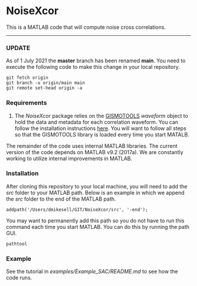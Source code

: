 # NoiseXcor

This is a MATLAB code that will compute noise cross correlations. 

---
### UPDATE 

As of 1 July 2021 the __master__ branch has been renamed __main__. You need to execute the following code to make this change in your local repository.

```  git branch -m master main
git fetch origin
git branch -u origin/main main
git remote set-head origin -a
```

### Requirements

1) The _NoiseXcor_ package relies on the [GISMOTOOLS](https://geoscience-community-codes.github.io/GISMO/) _waveform_ object to hold the data and metadata for each  correlation waveform. You can follow the installation instructions [here](https://github.com/geoscience-community-codes/GISMO/wiki/Getting-Started). You will want to follow all steps so that the GISMOTOOLS library is loaded every time you start MATALB.

The remainder of the code uses internal MATLAB libraries. The current version of the code depends on MATLAB v9.2 (2017a). We are constantly working to utilize internal improvements in MATLAB.

### Installation

After cloning this repository to your local machine, you will need to add the _src_ folder to your MATLAB path. Below is an example in which we append the _src_ folder to the end of the MATLAB path. 

```
addpath('/Users/dmikesell/GIT/NoiseXcor/src', '-end');
```

You may want to permanently add this path so you do not have to run this command each time you start MATLAB. You can do this by running the path GUI.

```
pathtool
```

### Example

See the tutorial in _examples/Example\_SAC/README.md_ to see how the code runs.
